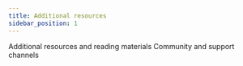 ```yaml
---
title: Additional resources
sidebar_position: 1
---
```


Additional resources and reading materials
Community and support channels
